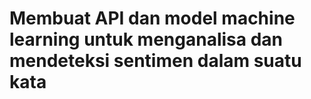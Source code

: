 # Membuat API dan model machine learning untuk menganalisa dan mendeteksi sentimen dalam suatu kata
